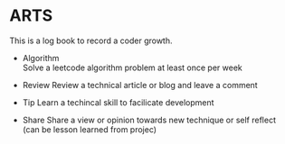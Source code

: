 # ARTS

This is a log book to record a coder growth.
- Algorithm  
Solve a leetcode algorithm problem at least once per week

- Review 
Review a technical article or blog and leave a comment
- Tip 
Learn a techincal skill to facilicate development
- Share
Share a view or opinion towards new technique or self reflect (can be lesson learned from projec)
